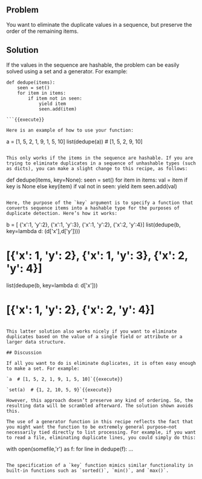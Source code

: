## Problem

You want to eliminate the duplicate values in a sequence, but preserve the order of the remaining items.

## Solution

If the values in the sequence are hashable, the problem can be easily solved using a set and a generator. For example:

```
def dedupe(items):
    seen = set()
    for item in items:
        if item not in seen:
            yield item
            seen.add(item)

```{{execute}}

Here is an example of how to use your function:

```
a = [1, 5, 2, 1, 9, 1, 5, 10]
list(dedupe(a))  # [1, 5, 2, 9, 10]
```{{execute}}

This only works if the items in the sequence are hashable. If you are trying to eliminate duplicates in a sequence of unhashable types (such as dicts), you can make a slight change to this recipe, as follows:

```
def dedupe(items, key=None):
    seen = set()
    for item in items:
        val = item if key is None else key(item)
        if val not in seen:
            yield item
            seen.add(val)

```{{execute}}

Here, the purpose of the `key` argument is to specify a function that converts sequence items into a hashable type for the purposes of duplicate detection. Here’s how it works:

```
b = [ {'x':1, 'y':2}, {'x':1, 'y':3}, {'x':1, 'y':2}, {'x':2, 'y':4}]
list(dedupe(b, key=lambda d: (d['x'],d['y'])))
# [{'x': 1, 'y': 2}, {'x': 1, 'y': 3}, {'x': 2, 'y': 4}]

list(dedupe(b, key=lambda d: d['x']))
# [{'x': 1, 'y': 2}, {'x': 2, 'y': 4}]
```{{execute}}

This latter solution also works nicely if you want to eliminate duplicates based on the value of a single field or attribute or a larger data structure.

## Discussion

If all you want to do is eliminate duplicates, it is often easy enough to make a set. For example:

`a  # [1, 5, 2, 1, 9, 1, 5, 10]`{{execute}}

`set(a)  # {1, 2, 10, 5, 9}`{{execute}}

However, this approach doesn’t preserve any kind of ordering. So, the resulting data will be scrambled afterward. The solution shown avoids this.

The use of a generator function in this recipe reflects the fact that you might want the function to be extremely general purpose—​not necessarily tied directly to list processing. For example, if you want to read a file, eliminating duplicate lines, you could simply do this:

```
with open(somefile,'r') as f:
    for line in dedupe(f):
        ...
```

The specification of a `key` function mimics similar functionality in built-in functions such as `sorted()`, `min()`, and `max()`. 